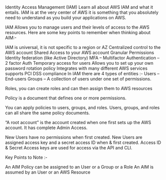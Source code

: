 Identity Access Management (IAM)
Learn all about AWS IAM and what it entails. IAM is at the very center of AWS it is something that you absolutely need to understand as you build your applications on AWS.

IAM
Allows you to manage users and their levels of access to the AWS resources. Here are some key points to remember when thinking about AIM:-

IAM is universal, it is not specific to a region or AZ
Centralized control to the AWS account
Shared Access to your AWS account
Granular Permissions
Identity federation (like Active Directory)
MFA – Multifactor Authentication – 2 factor Auth
Temporary access for users
Allows you to set up your own password rotation policy
Integrates with many different AWS services supports PCI DSS compliance
In IAM there are 4 types of entities :-
Users – End-users
Groups – A collection of users under one set of permissions.

Roles, you can create roles and can then assign them to AWS resources

Policy is a document that defines one or more permissions.

You can apply policies to users, groups, and roles. Users, groups, and roles can all share the same policy documents.

“A root account” is the account created when one first sets up the AWS account. It has complete Admin Access.

New Users have no permissions when first created.
New Users are assigned access key and a secret access ID when & first created.
Access ID & Secret Access keys are used for access via the API and CLI.

Key Points to Note :-

An AIM Policy can be assigned to an User or a Group or a Role
An AIM is assumed by an User or an AWS Resource


